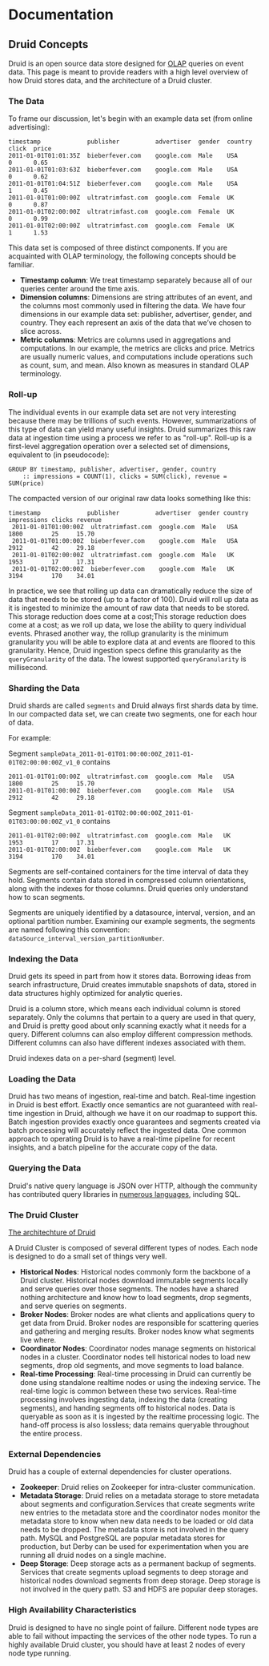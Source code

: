 Documentation
=============

## Druid Concepts

Druid is an open source data store designed for [OLAP][1] queries on event data. This page is meant to provide readers with a high level overview of how Druid stores data, and the architecture of a Druid cluster.

### The Data

To frame our discussion, let's begin with an example data set (from online advertising):

```
timestamp             publisher          advertiser  gender  country  click  price
2011-01-01T01:01:35Z  bieberfever.com    google.com  Male    USA      0      0.65
2011-01-01T01:03:63Z  bieberfever.com    google.com  Male    USA      0      0.62
2011-01-01T01:04:51Z  bieberfever.com    google.com  Male    USA      1      0.45
2011-01-01T01:00:00Z  ultratrimfast.com  google.com  Female  UK       0      0.87
2011-01-01T02:00:00Z  ultratrimfast.com  google.com  Female  UK       0      0.99
2011-01-01T02:00:00Z  ultratrimfast.com  google.com  Female  UK       1      1.53
```

This data set is composed of three distinct components. If you are acquainted with OLAP terminology, the following concepts should be familiar.

- **Timestamp column**: We treat timestamp separately because all of our queries center around the time axis.
- **Dimension columns**: Dimensions are string attributes of an event, and the columns most commonly used in filtering the data. We have four dimensions in our example data set: publisher, advertiser, gender, and country. They each represent an axis of the data that we’ve chosen to slice across.
- **Metric columns**: Metrics are columns used in aggregations and computations. In our example, the metrics are clicks and price. Metrics are usually numeric values, and computations include operations such as count, sum, and mean. Also known as measures in standard OLAP terminology.

### Roll-up

The individual events in our example data set are not very interesting because there may be trillions of such events. However, summarizations of this type of data can yield many useful insights. Druid summarizes this raw data at ingestion time using a process we refer to as "roll-up". Roll-up is a first-level aggregation operation over a selected set of dimensions, equivalent to (in pseudocode):

```
GROUP BY timestamp, publisher, advertiser, gender, country
	:: impressions = COUNT(1), clicks = SUM(click), revenue = SUM(price)
```

The compacted version of our original raw data looks something like this:

```
timestamp             publisher          advertiser  gender country impressions clicks revenue
 2011-01-01T01:00:00Z  ultratrimfast.com  google.com  Male   USA     1800        25     15.70
 2011-01-01T01:00:00Z  bieberfever.com    google.com  Male   USA     2912        42     29.18
 2011-01-01T02:00:00Z  ultratrimfast.com  google.com  Male   UK      1953        17     17.31
 2011-01-01T02:00:00Z  bieberfever.com    google.com  Male   UK      3194        170    34.01
```

In practice, we see that rolling up data can dramatically reduce the size of data that needs to be stored (up to a factor of 100). Druid will roll up data as it is ingested to minimize the amount of raw data that needs to be stored.  This storage reduction does come at a cost;This storage reduction does come at a cost; as we roll up data, we lose the ability to query individual events. Phrased another way, the rollup granularity is the minimum granularity you will be able to explore data at and events are floored to this granularity. Hence, Druid ingestion specs define this granularity as the `queryGranularity` of the data. The lowest supported `queryGranularity` is millisecond.

### Sharding the Data

Druid shards are called `segments` and Druid always first shards data by time. In our compacted data set, we can create two segments, one for each hour of data.

For example:

Segment `sampleData_2011-01-01T01:00:00:00Z_2011-01-01T02:00:00:00Z_v1_0` contains

```
2011-01-01T01:00:00Z  ultratrimfast.com  google.com  Male   USA     1800        25     15.70
2011-01-01T01:00:00Z  bieberfever.com    google.com  Male   USA     2912        42     29.18
```

Segment `sampleData_2011-01-01T02:00:00:00Z_2011-01-01T03:00:00:00Z_v1_0` contains

```
2011-01-01T02:00:00Z  ultratrimfast.com  google.com  Male   UK      1953        17     17.31
2011-01-01T02:00:00Z  bieberfever.com    google.com  Male   UK      3194        170    34.01
```

Segments are self-contained containers for the time interval of data they hold. Segments contain data stored in compressed column orientations, along with the indexes for those columns. Druid queries only understand how to scan segments.

Segments are uniquely identified by a datasource, interval, version, and an optional partition number. Examining our example segments, the segments are named following this convention: `dataSource_interval_version_partitionNumber`.

### Indexing the Data

Druid gets its speed in part from how it stores data. Borrowing ideas from search infrastructure, Druid creates immutable snapshots of data, stored in data structures highly optimized for analytic queries.

Druid is a column store, which means each individual column is stored separately. Only the columns that pertain to a query are used in that query, and Druid is pretty good about only scanning exactly what it needs for a query. Different columns can also employ different compression methods. Different columns can also have different indexes associated with them.

Druid indexes data on a per-shard (segment) level.

### Loading the Data

Druid has two means of ingestion, real-time and batch. Real-time ingestion in Druid is best effort. Exactly once semantics are not guaranteed with real-time ingestion in Druid, although we have it on our roadmap to support this. Batch ingestion provides exactly once guarantees and segments created via batch processing will accurately reflect the ingested data. One common approach to operating Druid is to have a real-time pipeline for recent insights, and a batch pipeline for the accurate copy of the data.

### Querying the Data

Druid's native query language is JSON over HTTP, although the community has contributed query libraries in [numerous languages][2], including SQL.


### The Druid Cluster

[The architechture of Druid][3]

A Druid Cluster is composed of several different types of nodes. Each node is designed to do a small set of things very well.

- **Historical Nodes**: Historical nodes commonly form the backbone of a Druid cluster. Historical nodes download immutable segments locally and serve queries over those segments. The nodes have a shared nothing architecture and know how to load segments, drop segments, and serve queries on segments.
- **Broker Nodes**: Broker nodes are what clients and applications query to get data from Druid. Broker nodes are responsible for scattering queries and gathering and merging results. Broker nodes know what segments live where.
- **Coordinator Nodes**: Coordinator nodes manage segments on historical nodes in a cluster. Coordinator nodes tell historical nodes to load new segments, drop old segments, and move segments to load balance.
- **Real-time Processing**: Real-time processing in Druid can currently be done using standalone realtime nodes or using the indexing service. The real-time logic is common between these two services. Real-time processing involves ingesting data, indexing the data (creating segments), and handing segments off to historical nodes. Data is queryable as soon as it is ingested by the realtime processing logic. The hand-off process is also lossless; data remains queryable throughout the entire process.

### External Dependencies

Druid has a couple of external dependencies for cluster operations.

- **Zookeeper**: Druid relies on Zookeeper for intra-cluster communication.
- **Metadata Storage**: Druid relies on a metadata storage to store metadata about segments and configuration.Services that create segments write new entries to the metadata store and the coordinator nodes monitor the metadata store to know when new data needs to be loaded or old data needs to be dropped. The metadata store is not involved in the query path. MySQL and PostgreSQL are popular metadata stores for production, but Derby can be used for experimentation when you are running all druid nodes on a single machine.
- **Deep Storage**: Deep storage acts as a permanent backup of segments. Services that create segments upload segments to deep storage and historical nodes download segments from deep storage. Deep storage is not involved in the query path. S3 and HDFS are popular deep storages.

### High Availability Characteristics

Druid is designed to have no single point of failure. Different node types are able to fail without impacting the services of the other node types. To run a highly available Druid cluster, you should have at least 2 nodes of every node type running.



[1]: http://en.wikipedia.org/wiki/Online_analytical_processing
[2]: http://druid.io/libraries.html
[3]: http://hangyudu.oss-cn-shanghai.aliyuncs.com/06_druid/doc_image_0_w799_h531.jpg

